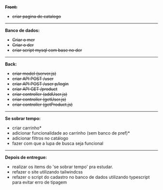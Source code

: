 
~~**Front:**~~
- ~~criar pagina de catalogo~~

----

**Banco de dados:**

- ~~Criar o mer~~
- ~~Criar o der~~
- ~~criar script mysql com base no der~~

----

**Back:**

- ~~criar model (server.js)~~
- ~~criar API POST /user~~ 
- ~~criar API POST /user p/login~~
- ~~criar API GET /product~~ 
- ~~criar controller (addUser.js)~~
- ~~criar controller (getUser.js)~~
- ~~criar controller (getProduct.js)~~

---- 

**Se sobrar tempo:**
- criar carrinho* 
- adicionar funcionalidade ao carrinho (sem banco de pref)*
- adicionar filtros no catálogo
- fazer com que a lupa de busca seja funcional

----

**Depois de entregue:**

- realizar os items do 'se sobrar tempo' pra estudar.
- refazer o site utilizando tailwindcss
- refazer o script do cadastro no banco de dados utilizando typescript para evitar erro de tipagem